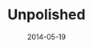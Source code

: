 ---
layout: media
category: media
title: "Unpolished"
date: 2014-05-19
description: "Kirk Perry"
video: "https://s3.amazonaws.com/crossroadsvideomessages/051214_unpolished.mp4"
video-poster: "http://s3.amazonaws.com/crossroads-media/images/legacy/content/051214_unpolished.jpg"
---